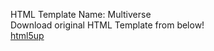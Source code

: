 HTML Template Name: Multiverse\
Download original HTML Template from below!\
[html5up](https://html5up.net)
